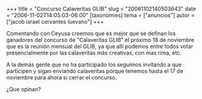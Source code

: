 +++
title = "Concurso Calaveritas GLIB"
slug = "20061102140503643"
date = "2006-11-02T14:05:03-06:00"
[taxonomies]
tema = ["anuncios"]
autor = ["jacob israel cervantes luevano"]
+++

Comentando con Ceyusa creemos que es mejor que se definan los ganadores
del concurso de "Calaveritas GLIB" el próximo 18 de noviembre que es la
reunión mensual del GLIB, ya que allí podemos entre todos votar
presencialmente por las calaveritas más creativas, con mas rima, etc.

A la demás gente que no ha participado los seguimos invitando a que
participen y sigan enviando calaveritas porque tenemos hasta el 17 de
noviembre para ahora si cerrar el concurso.

¿Que opinan?
